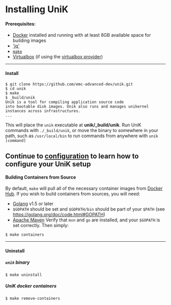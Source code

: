 # Installing UniK

#### Prerequisites:
- [Docker](http://www.docker.com/) installed and running with at least 8GB available space for building images
- ['jq'](https://stedolan.github.io/jq/)
- [`make`](https://www.gnu.org/software/make/)
- [Virtualbox](https://www.virtualbox.org/) (if using the [virtualbox provider](providers/virtualbox.md))

---
#### Install
```
$ git clone https://github.com/emc-advanced-dev/unik.git
$ cd unik
$ make
$ _build/unik
Unik is a tool for compiling application source code
into bootable disk images. Unik also runs and manages unikernel
instances across infrastructures.
...
```

This will place the `unik` executable at **unik/_build/unik**. Run UniK commands with `./_build/unik`, or move the binary to somewhere in your path, such as `/usr/local/bin` to run commands from anywhere with `unik [command]`

Continue to [configuration](configure.md) to learn how to configure your UniK setup
---
#### Building Containers from Source
By default, `make` will pull all of the necessary container images from [Docker Hub](https://hub.docker.com/).
If you wish to build containers from sources, you will need:
- [Golang](https://golang.org/) v1.5 or later
- `$GOPATH` should be set and `$GOPATH/bin` should be part of your `$PATH` (see https://golang.org/doc/code.html#GOPATH)
- [Apache Maven](https://maven.apache.org/)
Verify that `mvn` and `go` are installed, and your `$GOPATH` is set correctly. Then simply:

```
$ make containers
```

---
#### Uninstall

##### `unik` binary
```
$ make uninstall
```

##### UniK docker containers
```
$ make remove-containers
```
